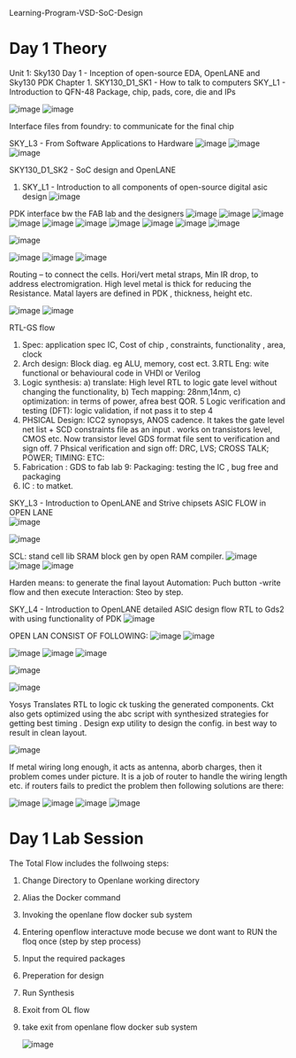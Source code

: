 
Learning-Program-VSD-SoC-Design
# Day 1 Theory
Unit 1: Sky130 Day 1 - Inception of open-source EDA, OpenLANE and Sky130 PDK
Chapter 1.  SKY130_D1_SK1 - How to talk to computers
SKY_L1 - Introduction to QFN-48 Package, chip, pads, core, die and IPs
      
![image](https://github.com/Deepakkumar18207/VSD-SoC-Design/assets/170551774/c2996e99-3214-42c4-af27-d037078aec07)
![image](https://github.com/Deepakkumar18207/VSD-SoC-Design/assets/170551774/4bc36b65-c459-4db1-a0ae-d715c24259fe)

Interface files from foundry: to communicate for the final chip 

SKY_L3 - From Software Applications to Hardware
![image](https://github.com/Deepakkumar18207/VSD-SoC-Design/assets/170551774/e5d7b097-5f73-45c1-bb1e-6e9d44b04a5e)
![image](https://github.com/Deepakkumar18207/VSD-SoC-Design/assets/170551774/54eeef03-b9ba-4d68-9d4e-6449902f90f3)
![image](https://github.com/Deepakkumar18207/VSD-SoC-Design/assets/170551774/14fe1a01-5d6d-4440-8d26-9e64843907c3)

SKY130_D1_SK2 - SoC design and OpenLANE
1.	SKY_L1 - Introduction to all components of open-source digital asic design
![image](https://github.com/Deepakkumar18207/VSD-SoC-Design/assets/170551774/c7288d42-d30d-4465-ab14-c663e31521e9)

PDK interface bw the FAB lab and the designers
![image](https://github.com/Deepakkumar18207/VSD-SoC-Design/assets/170551774/8dd8dea2-d918-4a2e-941e-1b6db67e13b7)
![image](https://github.com/Deepakkumar18207/VSD-SoC-Design/assets/170551774/7d06c100-deb8-4350-b822-baeb2deddf27)
![image](https://github.com/Deepakkumar18207/VSD-SoC-Design/assets/170551774/faddc31d-e77e-4206-b271-1b877cb31dce)
![image](https://github.com/Deepakkumar18207/VSD-SoC-Design/assets/170551774/1036c77e-5216-446a-8a72-a863af436003)
![image](https://github.com/Deepakkumar18207/VSD-SoC-Design/assets/170551774/5a4db5a8-8247-4301-b9f7-250a2df3d2ef)
![image](https://github.com/Deepakkumar18207/VSD-SoC-Design/assets/170551774/fb00afa0-8b1b-48d7-8893-ba543a2cd34b)
![image](https://github.com/Deepakkumar18207/VSD-SoC-Design/assets/170551774/524baae5-ef56-4026-abb2-f848a9b1df73)
![image](https://github.com/Deepakkumar18207/VSD-SoC-Design/assets/170551774/056fddb7-6298-46c3-95ed-7a28b8190cea)
![image](https://github.com/Deepakkumar18207/VSD-SoC-Design/assets/170551774/941c027d-c362-4c29-9080-7c3926171bcb)
![image](https://github.com/Deepakkumar18207/VSD-SoC-Design/assets/170551774/c45168dd-8956-4e0f-992a-3d5e0fdfd292)

![image](https://github.com/Deepakkumar18207/VSD-SoC-Design/assets/170551774/770167cb-07e3-42c2-bcf9-354e53b6ae00)

![image](https://github.com/Deepakkumar18207/VSD-SoC-Design/assets/170551774/a0e048f3-548c-44ac-81c3-6885f514b8ec)
![image](https://github.com/Deepakkumar18207/VSD-SoC-Design/assets/170551774/d7fb0979-a4df-4ec5-a1e6-cc1f28e99a9a)
![image](https://github.com/Deepakkumar18207/VSD-SoC-Design/assets/170551774/262a2038-aa4b-4505-a6eb-76f0b167c13b)
 
Routing – to connect the cells. Hori/vert metal straps, Min IR drop, to address electromigration. High level metal is thick for reducing the Resistance. Matal layers are defined in PDK , thickness, height etc.
 
![image](https://github.com/Deepakkumar18207/VSD-SoC-Design/assets/170551774/3564626e-d9a9-4dcc-8651-50609cd19390)
 ![image](https://github.com/Deepakkumar18207/VSD-SoC-Design/assets/170551774/a4fd413f-401b-4b16-99b8-d08d2ced82c5)

RTL-GS flow
1. Spec: application spec IC, Cost of chip  , constraints, functionality , area, clock
2. Arch design: Block diag. eg ALU, memory, cost ect.
3.RTL Eng: wite functional or behavioural code in VHDl or Verilog
4. Logic synthesis: a) translate: High level RTL to logic gate level without changing the functionality, b) Tech mapping: 28nm,14nm, c) optimization: in terms of power, afrea best QOR.
5 Logic verification and testing (DFT): logic validation, if not pass it to step 4 
6. PHSICAL Design: ICC2 synopsys, ANOS cadence. It takes the gate level net list + SCD constraints file as an input . works on transistors level, CMOS etc. Now transistor level GDS format file sent to verification and sign off.
7 Phsical verification and sign off: DRC, LVS; CROSS TALK; POWER; TIMING: ETC:
8. Fabrication : GDS to fab lab
9: Packaging: testing the IC , bug free and packaging
10. IC : to matket.

SKY_L3 - Introduction to OpenLANE and Strive chipsets
ASIC FLOW in OPEN LANE       
![image](https://github.com/Deepakkumar18207/VSD-SoC-Design/assets/170551774/45772034-86e6-4a43-be8e-5e3e1d69fd0e)

 ![image](https://github.com/Deepakkumar18207/VSD-SoC-Design/assets/170551774/80659bfb-1c93-450f-9b86-eb604f58890d)


SCL: stand cell lib
SRAM block gen by open RAM compiler.
  ![image](https://github.com/Deepakkumar18207/VSD-SoC-Design/assets/170551774/8b603ab5-9833-4634-a2a8-15ef12e48f1a)     ![image](https://github.com/Deepakkumar18207/VSD-SoC-Design/assets/170551774/6b4bd9e1-2777-4f17-9d9e-f235a132afbe)    ![image](https://github.com/Deepakkumar18207/VSD-SoC-Design/assets/170551774/da9d911a-d8d3-418f-8e5c-87477d8002eb)


 
Harden means: to generate the final layout
Automation: Puch button -write flow and then execute
Interaction: Steo by step.

SKY_L4 - Introduction to OpenLANE detailed ASIC design flow
RTL to Gds2 with using functionality of PDK
![image](https://github.com/Deepakkumar18207/VSD-SoC-Design/assets/170551774/95235228-21c1-4ca0-9736-339a848c19a7)   


OPEN LAN CONSIST OF FOLLOWING:
![image](https://github.com/Deepakkumar18207/VSD-SoC-Design/assets/170551774/e1f1e340-55cf-473e-8369-56ed290a4ecc)    ![image](https://github.com/Deepakkumar18207/VSD-SoC-Design/assets/170551774/86a21074-550b-4b52-9587-46a8c6b98145)

![image](https://github.com/Deepakkumar18207/VSD-SoC-Design/assets/170551774/458f99a5-22b3-432a-8455-d97962ce597c)    ![image](https://github.com/Deepakkumar18207/VSD-SoC-Design/assets/170551774/4193e493-f4e2-48e5-8639-1b93e713d88f)     ![image](https://github.com/Deepakkumar18207/VSD-SoC-Design/assets/170551774/a2374baa-9cb1-456d-a510-834f2387c43f)

![image](https://github.com/Deepakkumar18207/VSD-SoC-Design/assets/170551774/b5f79904-25ed-4c1c-8702-4f4d233e3e5f)

![image](https://github.com/Deepakkumar18207/VSD-SoC-Design/assets/170551774/1bccd0e9-7da4-422c-9049-1de8376e7309)

Yosys Translates RTL to logic ck tusking the generated components.
Ckt also gets optimized using the abc script with synthesized strategies for getting best timing .
Design exp utility to design the config.  in best way to result in clean layout.

![image](https://github.com/Deepakkumar18207/VSD-SoC-Design/assets/170551774/acf30467-a991-497a-80dc-9b462a2b808e)

If metal wiring long enough, it acts as antenna, aborb charges, then it problem comes under picture. It is a job of router to handle the wiring length etc. if routers fails to predict the problem then following solutions are there:

![image](https://github.com/Deepakkumar18207/VSD-SoC-Design/assets/170551774/53bcd02b-ac54-4dd8-bf28-d35b456db833)
![image](https://github.com/Deepakkumar18207/VSD-SoC-Design/assets/170551774/728d2f4d-faa7-4f42-9526-93e1c98da22a)
![image](https://github.com/Deepakkumar18207/VSD-SoC-Design/assets/170551774/50ce07c4-c131-4a15-8a73-5f0b0d561b00)
![image](https://github.com/Deepakkumar18207/VSD-SoC-Design/assets/170551774/231de33c-63a7-4a6c-abf9-284ddf2df3d0)

# Day 1 Lab Session
The Total Flow includes the follwoing steps:
1. Change Directory to Openlane working directory
2. Alias the Docker command
3. Invoking the openlane flow docker sub system
4. Entering openflow interactuve mode becuse we dont want to RUN the floq once (step by step process)
5. Input the required packages
6. Preperation for design
7. Run Synthesis
8. Exoit from OL flow
9. take exit from openlane flow docker sub system

   ![image](https://github.com/user-attachments/assets/0ab577e1-7657-4014-89ee-3ea609038ced)

